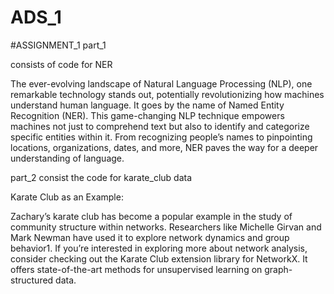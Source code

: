 # ADS_1
#ASSIGNMENT_1
part_1

consists of code for NER

The ever-evolving landscape of Natural Language Processing (NLP), one remarkable technology stands out, potentially revolutionizing how machines understand human language. It goes by the name of Named Entity Recognition (NER). This game-changing NLP technique empowers machines not just to comprehend text but also to identify and categorize specific entities within it. From recognizing people’s names to pinpointing locations, organizations, dates, and more, NER paves the way for a deeper understanding of language.


part_2 consist the code for karate_club data

Karate Club as an Example:

Zachary’s karate club has become a popular example in the study of community structure within networks. Researchers like Michelle Girvan and Mark Newman have used it to explore network dynamics and group behavior1.
If you’re interested in exploring more about network analysis, consider checking out the Karate Club extension library for NetworkX. It offers state-of-the-art methods for unsupervised learning on graph-structured data. 
